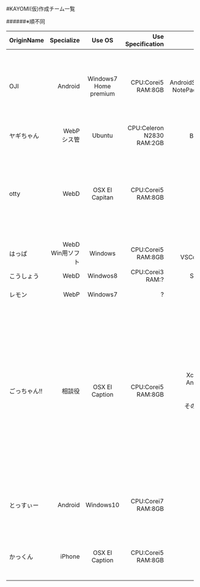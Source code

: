 #KAYOMI(仮)作成チーム一覧

######※順不同

|OriginName|Specialize|Use OS|Use Specification|Use Edit|Comment|
|:------------|---------:|:-------:|------------------:|--------:|----------:|
|OJI|Android|Windows7 Home premium|CPU:Corei5<br>RAM:8GB|AndroidStudio,Atom<br>NotePad++,Eclipse|プログラミングがあんましできませんが<br>よろしくお願いします<br>一応何かあれば言いだしっぺとして、責任者になります.<br>共にGoogleCalendar越そうぜ!!|
|ヤギちゃん|WebP<br>シス管|Ubuntu|CPU:Celeron N2830<br>RAM:2GB|Bracketsなど|女子小学生はいいぞ|
|otty|WebD|OSX El Capitan|CPU:Corei5<br>RAM:8GB|Brackets|とりあえずwebを一生懸命勉強する！<br>WriterLighterとかブルーライトカットフィルターとか<br>今やってる途中のことあるから<br>そっちが最優先だけど時間と技術が許せばなんでもする|
|はっぱ|WebD<br>Win用ソフト|Windows|CPU:Corei5<br>RAM:8GB|Brackets<br>VSCom,VSCode|力になれたらいいな…！<br>がんばろッ!|
|こうしょう|WebD|Windwos8|CPU:Corei3<br>RAM:?|Sublime Text|共に頑張りましょう！|
|レモン|WebP|Windows7|?|?|使えないザコですがヨロシクですww|
|ごっちゃん!!|相談役|OSX El Caption|CPU:Corei5<br>RAM:8GB|Xcode,Eclipse<br>AndroidStudio<br>Intellij IDEA<br>Atom<br>その他もろもろ|開発には慣れてるけど<br>自分もしたいことあるから、<br>困ったとき召☆喚してもらったら助けに来る<br>テクニカルメンター的な役割に<br>なれたらなと思います。<br>簡単なことなら大体どの言語でも<br>答えられると思います<br>（JSとかはもっと詳しい方がいらっしゃるので<br>そちらにどうぞｗ）<br>複雑なことは<br>「Android,iPhone,Ruby」関連なら<br>行けるかもしれません。<br>まあ気軽にどうぞ〜。
|とっすぃー|Android|Windows10|CPU:Corei7<br>RAM:8GB|JAVA(?)|ちょっとかじっただけのどしろーとなので<br>デバッグ、アイデア専門かと()<br>よろしゅーなあ(エセ京都弁 怒られる(((|
|かっくん|iPhone|OSX El Caption|CPU:Corei5<br>RAM:8GB|Xcode|開発ド下手なので<br>外観作るくらいしかできませんがよろしく！<br>イーストカンパニーとしても協力したい|
